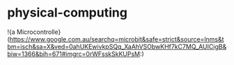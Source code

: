 # physical-computing


!{a Microcontrolle}(https://www.google.com.au/searchq=microbit&safe=strict&source=lnms&tbm=isch&sa=X&ved=0ahUKEwivkpSQq_XaAhVSObwKHf7kC7MQ_AUICigB&biw=1366&bih=671#imgrc=0rWFsskSkKUPsM:)



